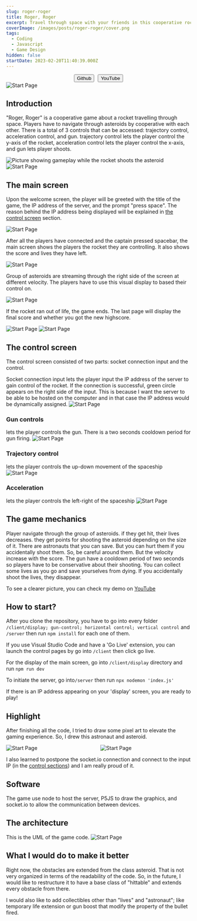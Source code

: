 ```yaml
---
slug: roger-roger
title: Roger, Roger
excerpt: Travel through space with your friends in this cooperative rocket controlling game. Shoot some asteroids, save some astronauts, and try not to fight!
coverImage: /images/posts/roger-roger/cover.png
tags:
  - Coding
  - Javascript
  - Game Design
hidden: false
startDate: 2023-02-20T11:40:39.000Z
---
```


<script>
  import Image from "$lib/components/atoms/Image.svelte";
  import Button from "$lib/components/atoms/Button.svelte"
  import YoutubeIcon from "$lib/icons/socials/youtube.svelte"; 
  import GithubIcon from "$lib/icons/socials/github.svelte"; 
</script>

<div class="button_container"> 
    <Button href="https://github.com/punnlert/RogerRoger-ID311-Individual-Project">
      <GithubIcon slot="icon" />
      Github
    </Button>
    <Button href="https://youtu.be/GxBwiM4es7w">
      <YoutubeIcon slot="icon" />
      YouTube
    </Button>
</div>

<Image src="/images/posts/roger-roger/start_page.png" alt="Start Page" />

## Introduction

"Roger, Roger" is a cooperative game about a rocket travelling through space. Players have to navigate through asteroids by cooperative with each other. There is a total of 3 controls that can be accessed: trajectory control, acceleration control, and gun. trajectory control lets the player control the y-axis of the rocket, acceleration control lets the player control the x-axis, and gun lets player shoots.

<Image src="/images/posts/roger-roger/gameplay_1.png" alt="Picture showing gameplay while the rocket shoots the asteroid" />
<Image src="/images/posts/roger-roger/gameplay_2.png" alt="Start Page" />

## The main screen

Upon the welcome screen, the player will be greeted with the title of the game, the IP address of the server, and the prompt "press space". The reason behind the IP address being displayed will be explained in [the control screen](#the-control-screen) section.

<Image src="/images/posts/roger-roger/start_page.png" alt="Start Page" />

After all the players have connected and the captain pressed spacebar, the main screen shows the players the rocket they are controlling. It also shows the score and lives they have left.

<Image src="/images/posts/roger-roger/score_and_info.png" alt="Start Page" />

Group of asteroids are streaming through the right side of the screen at different velocity. The players have to use this visual display to based their control on.

<Image src="/images/posts/roger-roger/asteroid_streaming.png" alt="Start Page" />

If the rocket ran out of life, the game ends. The last page will display the final score and whether you got the new highscore.

<Image src="/images/posts/roger-roger/gameplay_2.png" alt="Start Page" />
<Image src="/images/posts/roger-roger/new_highscore.png" alt="Start Page" />

## The control screen

The control screen consisted of two parts: socket connection input and the control.

Socket connection input lets the player input the IP address of the server to gain control of the rocket. If the connection is successful, green circle appears on the right side of the input. This is because I want the server to be able to be hosted on the computer and in that case the IP address would be dynamically assigned.
<Image src="/images/posts/roger-roger/IP_input.jpg" alt="Start Page" />

### Gun controls

lets the player controls the gun. There is a two seconds cooldown period for gun firing.
<Image src="/images/posts/roger-roger/gun_control.PNG" alt="Start Page" />

### Trajectory control

lets the player controls the up-down movement of the spaceship
<Image src="/images/posts/roger-roger/trajectory_control.PNG" alt="Start Page" />

### Acceleration

lets the player controls the left-right of the spaceship
<Image src="/images/posts/roger-roger/acceleration.PNG" alt="Start Page" />

## The game mechanics

Player navigate through the group of asteroids. if they get hit, their lives decreases. they get points for shooting the asteroid depending on the size of it. There are astronauts that you can save. But you can hurt them if you accidentally shoot them. So, be careful around them. But the velocity increase with the score. The gun have a cooldown period of two seconds so players have to be conservative about their shooting. You can collect some lives as you go and save yourselves from dying. If you accidentally shoot the lives, they disappear.

To see a clearer picture, you can check my demo on [YouTube](https://youtu.be/GxBwiM4es7w)

## How to start?

After you clone the repository, you have to go into every folder `/client/display; gun-control; horizontal control; vertical control` and `/server` then run `npm install` for each one of them.

If you use Visual Studio Code and have a 'Go Live' extension, you can launch the control pages by go into `/client` then click go live.

For the display of the main screen, go into `/client/display` directory and run `npm run dev`

To initiate the server, go into`/server` then run `npx nodemon 'index.js'`

If there is an IP address appearing on your 'display' screen, you are ready to play!

## Highlight

After finishing all the code, I tried to draw some pixel art to elevate the gaming experience. So, I drew this astronaut and asteroid.

<div class="drawing_container">
    <Image src="/images/posts/roger-roger/astronaut.png" alt="Start Page" />
    <Image src="/images/posts/roger-roger/asteroid.png" alt="Start Page" />
</div>

I also learned to postpone the socket.io connection and connect to the input IP (in the [control sections](#the-control-screen)) and I am really proud of it.

## Software

The game use node to host the server, P5JS to draw the graphics, and socket.io to allow the communication between devices.

## The architecture

This is the UML of the game code.
<Image src="/images/posts/roger-roger/RogerRogerUML.drawio.png" alt="Start Page" />

## What I would do to make it better

Right now, the obstacles are extended from the class asteroid. That is not very organized in terms of the readability of the code. So, in the future, I would like to restructure it to have a base class of "hittable" and extends every obstacle from there.

I would also like to add collectibles other than "lives" and "astronaut"; like temporary life extension or gun boost that modify the property of the bullet fired.

<style>
    .drawing_container {
        width: 100%;
        display: grid;
		grid-template-columns: 1fr 1fr;
        grid-gap: 10px;
    }

    .button_container {
        display: flex;
        flex-wrap: wrap;
        align-items: center;
        justify-content: center;
        gap: 10px;
        width: 100%;
    }
</style>
